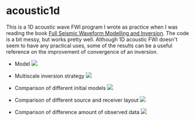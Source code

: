# acoustic1d

This is a 1D acoustic wave FWI program I wrote as practice when I was reading the book [Full Seismic Waveform Modelling and Inversion](http://www.springer.com/us/book/9783642158063). The code is a bit messy, but works pretty well. Although 1D acoustic FWI doesn't seem to have any practical uses, some of the results can be a useful reference on the improvement of convergence of an inversion.

* Model
  ![](https://raw.githubusercontent.com/libcy/acoustic1d/master/img/model.png)

* Multiscale inversion strategy
  ![](https://raw.githubusercontent.com/libcy/acoustic1d/master/img/multiscale.png)

* Comparison of different initial models
  ![](https://raw.githubusercontent.com/libcy/acoustic1d/master/img/guess.png)

* Comparison of different source and receiver layout
  ![](https://raw.githubusercontent.com/libcy/acoustic1d/master/img/layout.png)

* Comparison of difference amount of observed data
  ![](https://raw.githubusercontent.com/libcy/acoustic1d/master/img/data.png)

